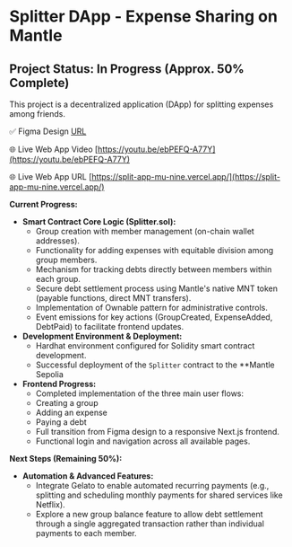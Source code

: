 # Splitter DApp - Expense Sharing on Mantle

## Project Status: In Progress (Approx. 50% Complete)

This project is a decentralized application (DApp) for splitting expenses among friends.

✅ Figma Design  [URL](https://www.figma.com/design/A1sSjGq47lp0HrIczUl0lx/Splitter-Dapp?node-id=0-1&t=gs3B9HhM1uZfUH3E-1)

🌐 Live Web App Video [https://youtu.be/ebPEFQ-A77Y](https://youtu.be/ebPEFQ-A77Y)

🌐 Live Web App URL [https://split-app-mu-nine.vercel.app/](https://split-app-mu-nine.vercel.app/)

**Current Progress:**

*   **Smart Contract Core Logic (Splitter.sol):**
    *   Group creation with member management (on-chain wallet addresses).
    *   Functionality for adding expenses with equitable division among group members.
    *   Mechanism for tracking debts directly between members within each group.
    *   Secure debt settlement process using Mantle's native MNT token (payable functions, direct MNT transfers).
    *   Implementation of Ownable pattern for administrative controls.
    *   Event emissions for key actions (GroupCreated, ExpenseAdded, DebtPaid) to facilitate frontend updates.
*   **Development Environment & Deployment:**
    *   Hardhat environment configured for Solidity smart contract development.
    *   Successful deployment of the `Splitter` contract to the **Mantle Sepolia 
*   **Frontend Progress:**
    *  Completed implementation of the three main user flows:
    *   Creating a group
    *   Adding an expense
    *   Paying a debt
    *   Full transition from Figma design to a responsive Next.js frontend.
    *   Functional login and navigation across all available pages.


**Next Steps (Remaining 50%):**

*   **Automation & Advanced Features:**
    *   Integrate Gelato to enable automated recurring payments (e.g., splitting and scheduling monthly payments for shared services like Netflix).
    *   Explore a new group balance feature to allow debt settlement through a single aggregated transaction rather than individual payments to each member.

